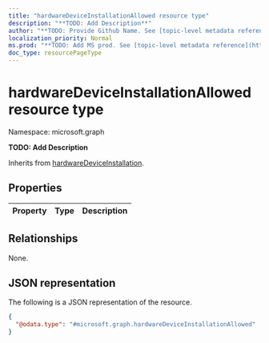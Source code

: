 ```yaml
---
title: "hardwareDeviceInstallationAllowed resource type"
description: "**TODO: Add Description**"
author: "**TODO: Provide Github Name. See [topic-level metadata reference](https://msgo.azurewebsites.net/add/document/guidelines/metadata.html#topic-level-metadata)**"
localization_priority: Normal
ms.prod: "**TODO: Add MS prod. See [topic-level metadata reference](https://msgo.azurewebsites.net/add/document/guidelines/metadata.html#topic-level-metadata)**"
doc_type: resourcePageType
---
```


# hardwareDeviceInstallationAllowed resource type

Namespace: microsoft.graph

**TODO: Add Description**


Inherits from [hardwareDeviceInstallation](../resources/hardwaredeviceinstallation.md).

## Properties
|Property|Type|Description|
|:---|:---|:---|

## Relationships
None.

## JSON representation
The following is a JSON representation of the resource.
<!-- {
  "blockType": "resource",
  "@odata.type": "microsoft.graph.hardwareDeviceInstallationAllowed"
}
-->
``` json
{
  "@odata.type": "#microsoft.graph.hardwareDeviceInstallationAllowed"
}
```

